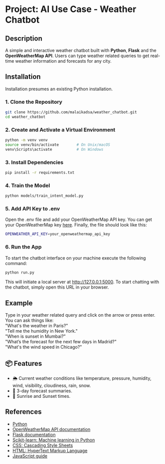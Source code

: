 # Project: AI Use Case - Weather Chatbot

## Description

A simple and interactive weather chatbot built with **Python**, **Flask** and the **OpenWeatherMap API**. Users can type weather related queries to get real-time weather information and forecasts for any city.

## Installation

Installation presumes an existing Python installation.
### 1. Clone the Repository

```bash
git clone https://github.com/malaikadsa/weather_chatbot.git
cd weather_chatbot
```
### 2. Create and Activate a Virtual Environment
```bash
python -m venv venv
source venv/bin/activate        # On Unix/macOS
venv\Scripts\activate           # On Windows
```
### 3. Install Dependencies

```bash
pip install -r requirements.txt
```
### 4. Train the Model

```bash
python models/train_intent_model.py
```
### 5. Add API Key to .env
Open the .env file and add your OpenWeatherMap API key. You can get your OpenWeatherMap key [here](https://home.openweathermap.org/api_keys). Finally, the file should look like this:
```bash
OPENWEATHER_API_KEY=your_openweathermap_api_key
```
### 6. Run the App
To start the chatbot interface on your machine execute the following command:
```bash
python run.py
```
This will initiate a local server at http://127.0.0.1:5000. To start chatting with the chatbot, simply open this URL in your browser.

## Example

Type in your weather related query and click on the arrow or press enter. <br>
You can ask things like: <br>
"What's the weather in Paris?" <br>
"Tell me the humidity in New York." <br>
"When is sunset in Mumbai?" <br>
"What’s the forecast for the next few days in Madrid?" <br>
"What's the wind speed in Chicago?" <br>

## 📦 Features

- 🌦️ Current weather conditions like temperature, pressure, humidity, wind, visibility, cloudiness, rain, snow.
- 📅 3-day forecast summaries.
- 🌅 Sunrise and Sunset times.

## References
* [Python](https://www.python.org)
* [OpenWeatherMap API documentation](https://openweathermap.org/api)
* [Flask documentation](https://flask.palletsprojects.com)
* [Scikit-learn: Machine learning in Python](https://scikit-learn.org)
* [CSS: Cascading Style Sheets](https://developer.mozilla.org/en-US/docs/Web/CSS)
* [HTML: HyperText Markup Language](https://developer.mozilla.org/en-US/docs/Web/HTML)
* [JavaScript guide](https://developer.mozilla.org/en-US/docs/Web/JavaScript)